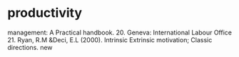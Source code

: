 # productivity

management: A Practical handbook. 20. Geneva: International Labour Office 21. Ryan, R.M &Deci, E.L (2000). Intrinsic Extrinsic motivation; Classic directions. new